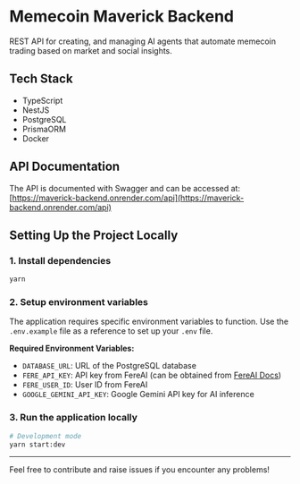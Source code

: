 # Memecoin Maverick Backend
REST API for creating, and managing AI agents that automate memecoin trading based on market and social insights.

## Tech Stack
- TypeScript
- NestJS
- PostgreSQL
- PrismaORM
- Docker

## API Documentation
The API is documented with Swagger and can be accessed at:
[https://maverick-backend.onrender.com/api](https://maverick-backend.onrender.com/api)

## Setting Up the Project Locally

### 1. Install dependencies
```bash
yarn
```

### 2. Setup environment variables
The application requires specific environment variables to function. Use the `.env.example` file as a reference to set up your `.env` file.

**Required Environment Variables:**

- `DATABASE_URL`: URL of the PostgreSQL database
- `FERE_API_KEY`: API key from FereAI (can be obtained from [FereAI Docs](https://docs.fereai.xyz/docs/api/api_access))
- `FERE_USER_ID`: User ID from FereAI
- `GOOGLE_GEMINI_API_KEY`: Google Gemini API key for AI inference

### 3. Run the application locally
```bash
# Development mode
yarn start:dev
```

---

Feel free to contribute and raise issues if you encounter any problems!
